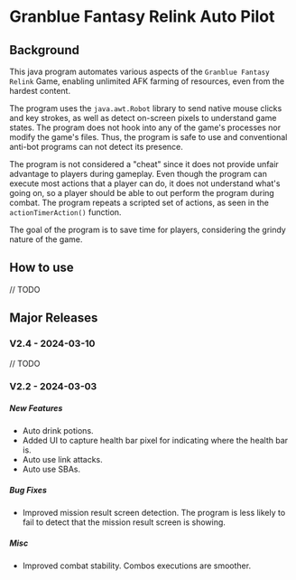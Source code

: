# Granblue Fantasy Relink Auto Pilot

## Background
This java program automates various aspects of the `Granblue Fantasy Relink` Game, 
enabling unlimited AFK farming of resources, even from the hardest content.

The program uses the `java.awt.Robot` library to send native mouse clicks and
key strokes, as well as detect on-screen pixels to understand game states.
The program does not hook into any of the game's processes nor modify the game's files.
Thus, the program is safe to use and conventional anti-bot programs can not detect its presence.

The program is not considered a "cheat" since it does not provide unfair advantage to players
during gameplay. Even though the program can execute most actions that a player can do, it
does not understand what's going on, so a player should be able to out perform the program
during combat. The program repeats a scripted set of actions, as seen in the `actionTimerAction()` function.

The goal of the program is to save time for players, considering the grindy nature of the game.

## How to use
// TODO

## Major Releases

### V2.4 - 2024-03-10
// TODO

### V2.2 - 2024-03-03

##### New Features
- Auto drink potions.
- Added UI to capture health bar pixel for indicating where the health bar is.
- Auto use link attacks.
- Auto use SBAs.
##### Bug Fixes
- Improved mission result screen detection. The program is less likely to fail to detect that the mission result screen is showing.
##### Misc
- Improved combat stability. Combos executions are smoother.

